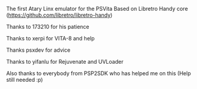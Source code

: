 The first Atary Linx emulator for the PSVita
Based on Libretro Handy core (https://github.com/libretro/libretro-handy)

Thanks to 173210 for his patience

Thanks to xerpi for VITA-8 and help

Thanks psxdev for advice

Thanks to yifanlu for Rejuvenate and UVLoader

Also thanks to everybody from PSP2SDK who has helped me on this (Help still needed :p)
